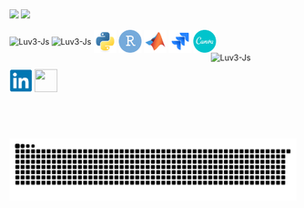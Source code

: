 <div>
  <img height="180em" src="https://github-readme-stats.vercel.app/api?username=luv3&show_icons=true&theme=tokyonight&include_all_commits=true&count_private=true"/>
  <img height="130em" src="https://github-readme-stats.vercel.app/api/top-langs/?username=luv3&layout-compact&langs_count-16&theme=tokyonight"/>
</div>
<div style="display: inline_block"><br>
   <img align="center" alt="Luv3-Js" height="40" width="40" src="https://img.icons8.com/color/2048/000000/power-bi.svg">
  <img align="center" alt="Luv3-Js" height="40" width="40" src="https://img.icons8.com/color/2048/000000/ms-excel.svg">
  <img align="center" alt="Luv3-Js" height="40" width="40" src="https://raw.githubusercontent.com/devicons/devicon/master/icons/python/python-original.svg">
  <img align="center" alt="Luv3-Js" height="40" width="40" src="https://raw.githubusercontent.com/devicons/devicon/master/icons/rstudio/rstudio-original.svg">
  <img align="center" alt="Luv3-Js" height="40" width="40" src="https://raw.githubusercontent.com/devicons/devicon/master/icons/matlab/matlab-original.svg">
  <img align="center" alt="Luv3-Js" height="40" width="40" src="https://raw.githubusercontent.com/devicons/devicon/master/icons/jira/jira-original.svg">
  <img align="center" alt="Luv3-Js" height="40" width="40" src="https://raw.githubusercontent.com/devicons/devicon/master/icons/canva/canva-original.svg">
<img align="right" alt="Luv3-Js" height="150" width="150" src="https://media3.giphy.com/media/QVmVXXMBVa68zwub4N/giphy.gif?cid=ecf05e47ly5zkhvwykwgip3t3gxikmootfto4yw0pmej3urd&rid=giphy.gif&ct=g">
  
</div>

  ##
  
<div>
  <a href= "https://www.linkedin.com/in/lucasvsouza/" target="_blank"><img height="40" width="40" src="https://raw.githubusercontent.com/devicons/devicon/master/icons/linkedin/linkedin-original.svg" target="_blank"><a/>
  <a href= "https://discord.gg/Luv3#1623" target="_blank"><img height="40" width="40" src="https://img.icons8.com/fluency/240/000000/discord-logo.svg" target="_blank"><a/>
</div>
    
    
  
  ![Snake animation](https://github.com/luv3/luv3/blob/output/github-contribution-grid-snake.svg)
